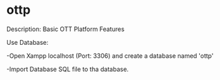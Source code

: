 # ottp
Description: Basic OTT Platform Features


Use Database:



-Open Xampp localhost (Port: 3306) and create a database named 'ottp'




-Import Database SQL file to tha database.

